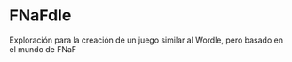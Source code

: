 # FNaFdle
Exploración para la creación de un juego similar al Wordle, pero basado en el mundo de FNaF
